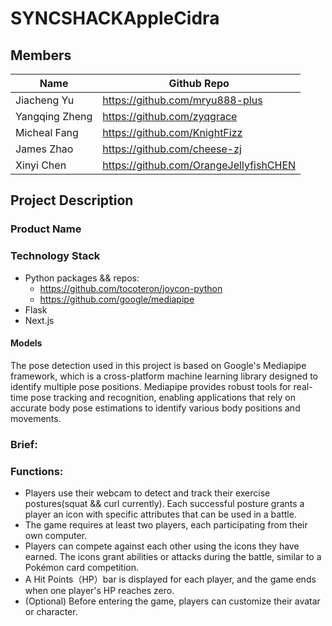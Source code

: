 # SYNCSHACKAppleCidra

## Members
| Name    | Github Repo |
| -------- | ------- |
| Jiacheng Yu  | https://github.com/mryu888-plus    |
| Yangqing Zheng | https://github.com/zyqgrace     |
| Micheal Fang    | https://github.com/KnightFizz    |
| James Zhao | https://github.com/cheese-zj |
| Xinyi Chen | https://github.com/OrangeJellyfishCHEN |

## Project Description
### Product Name

### Technology Stack
- Python packages && repos:
  - https://github.com/tocoteron/joycon-python
  - https://github.com/google/mediapipe
- Flask
- Next.js

#### Models
The pose detection used in this project is based on Google's Mediapipe framework, which is a cross-platform machine learning library designed to identify multiple pose positions. Mediapipe provides robust tools for real-time pose tracking and recognition, enabling applications that rely on accurate body pose estimations to identify various body positions and movements.


### Brief:

### Functions:
- Players use their webcam to detect and track their exercise postures(squat && curl currently). Each successful posture grants a player an icon with specific attributes that can be used in a battle.
- The game requires at least two players, each participating from their own computer.
- Players can compete against each other using the icons they have earned. The icons grant abilities or attacks during the battle, similar to a Pokémon card competition.
- A Hit Points（HP）bar is displayed for each player, and the game ends when one player's HP reaches zero.
- (Optional) Before entering the game, players can customize their avatar or character.

